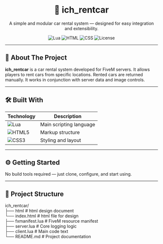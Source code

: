 <h1 align="center">📜 ich_rentcar</h1>

<p align="center">
  A simple and modular car rental system — designed for easy integration and extensibility.
</p>

<p align="center">
  <img src="https://img.shields.io/badge/Lua-60%25-blueviolet?logo=lua&logoColor=white" alt="Lua" />
  <img src="https://img.shields.io/badge/HTML-20%25-orange?logo=html5&logoColor=white" alt="HTML" />
  <img src="https://img.shields.io/badge/CSS-20%25-blue?logo=css3&logoColor=white" alt="CSS" />
  <img src="https://img.shields.io/github/license/ichsoftware/ich_fivemlogsystem" alt="License" />
</p>

---

## 🧩 About The Project

**ich_rentcar** is a car rental system developed for FiveM servers. It allows players to rent cars from specific locations. Rented cars are returned manually. It works in conjunction with server data and image controls.

---

## 🛠️ Built With

| Technology | Description |
|------------|-------------|
| ![Lua](https://img.shields.io/badge/-Lua-2C2D72?logo=lua&logoColor=white) | Main scripting language |
| ![HTML5](https://img.shields.io/badge/-HTML5-E34F26?logo=html5&logoColor=white) | Markup structure |
| ![CSS3](https://img.shields.io/badge/-CSS3-1572B6?logo=css3&logoColor=white) | Styling and layout |

---

## ⚙️ Getting Started

No build tools required — just clone, configure, and start using.

---

## 📁 Project Structure

ich_rentcar/<br>
├── html # html design document<br>
└── index.html # html file for design<br>
├── fxmanifest.lua # FiveM resource manifest<br>
├── server.lua # Core logging logic<br>
├── client.lua # Main code text<br>
└── README.md # Project documentation<br>
